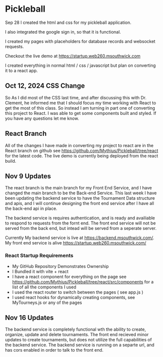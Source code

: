 # Pickleball
 
 Sep 28
 I created the html and css for my pickleball application.

I also integrated the google sign in, so that it is functional. 

I created my pages with placeholders for database records and websocket requests. 

Checkout the live demo at
https://startup.web260.msouthwick.com

I created everything in normal html / css / javascript but plan on converting it to a react app.

## Oct 12, 2024 CSS Change
So As I did most of the CSS last time, and after discussing this with Dr. Clement, he informed me that I should focus my time working with React to get the most of this class. So instead I am turning in part one of converting this project to React. I was able to get some components built and styled. If you have any questions let me know.

## React Branch
All of the changes I have made in converting my project to react are in the React branch on github see https://github.com/Mythius/Pickleball/tree/react for the latest code.
The live demo is currently being deployed from the react build. 

## Nov 9 Updates
The react branch is the main branch for my Front End Service, and I have changed the main branch to be the Back-end Service. This last week I have been updating the backend service to have the Tournament Data structure and apis, and I will continue designing the front end service after I have all the back-end api in place. 

The backend service is requires authentication, and is ready and availiable to respond to requests from the fornt end. The front end service will not be served from the back end, but intead will be served from a seperate server. 

Currently My backend service is live at https://backend.msouthwick.com/. 
My front end service is alive https://startup.web260.msouthwick.com/

### React Startup Requirements
- My GitHub Repository Demonstrates Ownership
- I Bundled it with vite + react
- I have a react component for everything on the page see https://github.com/Mythius/Pickleball/tree/react/src/components for a list of all the components I used
- I used the react router to switch between the pages ( see app.js )
- I used react hooks for dynamically creating components, see MyTourneys.js or any of the pages


## Nov 16 Updates
The backend service is completely functional wth the ability to create, organize, update and delete tournaments.
The front end recieved minor updates to create tournaments, but does not utilize the full capabilities of the backend service.
The backend service is running on a separte url, and has cors enabled in order to talk to the front end. 